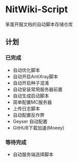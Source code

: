 # NitWiki-Script

笨蛋开服文档的自动脚本存储仓库

## 计划

### 已完成

* 自动优化脚本
* 自动开启AntiXray脚本
* 自动开启种子混淆
* 自动安装常用服务器前置
* 自动生成启动脚本
* 简单配置MC服务器
* 上传日志脚本
* 自动配置反作弊
* Geyser 自动配置
* GitHUB下载加速(Moeey)

### 等待完成

* 自动服务端选择脚本
  
